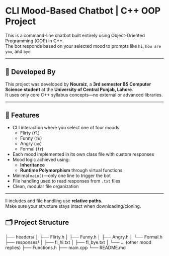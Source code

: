 # CLI Mood-Based Chatbot | C++ OOP Project

This is a command-line chatbot built entirely using Object-Oriented Programming (OOP) in C++.  
The bot responds based on your selected mood to prompts like `hi`, `how are you`, and `bye`.

---

## 📌 Developed By

This project was developed by **Nouraiz**, a **3rd semester BS Computer Science student** at the **University of Central Punjab, Lahore**.  
It uses only core C++ syllabus concepts—no external or advanced libraries.

---

## 🔧 Features

- CLI interaction where you select one of four moods:
  - Flirty (`fl`)
  - Funny (`fn`)
  - Angry (`ay`)
  - Formal (`fr`)
- Each mood implemented in its own class file with custom responses
- Mood logic achieved using:
  - **Inheritance**
  - **Runtime Polymorphism** through virtual functions
- Minimal `main()`—only one line to trigger the bot
- File handling used to read responses from `.txt` files
- Clean, modular file organization

---
ll includes and file handling use **relative paths**.  
Make sure your structure stays intact when downloading/cloning.

## 🗂 Project Structure
├── headers/
│ ├── Flirty.h
│ ├── Funny.h
│ ├── Angry.h
│ └── Formal.h
├── responses/
│ ├── fl_hi.txt
│ ├── fl_bye.txt
│ └── ... (other mood replies)
├── Functions.h
├── main.cpp
└── README.md
